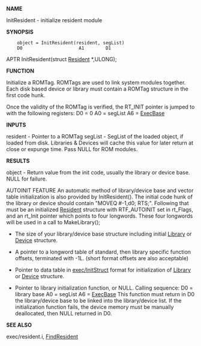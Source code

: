 
**NAME**

InitResident - initialize resident module

**SYNOPSIS**

```
    object = InitResident(resident, segList)
    D0                     A1        D1

```
APTR InitResident(struct [Resident](Resident) *,ULONG);

**FUNCTION**

Initialize a ROMTag.  ROMTags are used to link system modules
together.  Each disk based device or library must contain a
ROMTag structure in the first code hunk.

Once the validity of the ROMTag is verified, the RT_INIT pointer
is jumped to  with the following registers:
D0 = 0
A0 = segList
A6 = [ExecBase](ExecBase)

**INPUTS**

resident - Pointer to a ROMTag
segList  - SegList of the loaded object, if loaded from disk.
Libraries &#038; Devices will cache this value for later
return at close or expunge time.  Pass NULL for ROM
modules.

**RESULTS**

object  - Return value from the init code, usually the library
or device base.  NULL for failure.

AUTOINIT FEATURE
An automatic method of library/device base and vector table
initialization is also provided by InitResident().  The initial code
hunk of the library or device should contain &#034;MOVEQ #-1,d0; RTS;&#034;.
Following that must be an initialized [Resident](Resident) structure with
RTF_AUTOINIT set in rt_Flags, and an rt_Init pointer which points
to four longwords.  These four longwords will be used in a call
to MakeLibrary();

- The size of your library/device base structure including initial
[Library](Library) or [Device](Device) structure.

- A pointer to a longword table of standard, then library
specific function offsets, terminated with -1L.
(short format offsets are also acceptable)

- Pointer to data table in [exec/InitStruct](exec/InitStruct) format for
initialization of [Library](Library) or [Device](Device) structure.

- Pointer to library initialization function, or NULL.
Calling sequence:
D0 = library base
A0 = segList
A6 = [ExecBase](ExecBase)
This function must return in D0 the library/device base to be
linked into the library/device list.  If the initialization
function fails, the device memory must be manually deallocated,
then NULL returned in D0.

**SEE ALSO**

exec/resident.i, [FindResident](FindResident)

